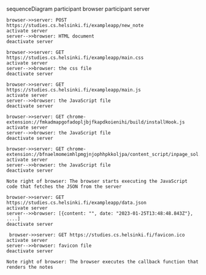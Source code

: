 
sequenceDiagram
    participant browser
    participant server
    
    browser->>server: POST https://studies.cs.helsinki.fi/exampleapp/new_note
    activate server
    server-->>browser: HTML document
    deactivate server
    
    browser->>server: GET https://studies.cs.helsinki.fi/exampleapp/main.css
    activate server
    server-->>browser: the css file
    deactivate server
    
    browser->>server: GET https://studies.cs.helsinki.fi/exampleapp/main.js
    activate server
    server-->>browser: the JavaScript file
    deactivate server

    browser->>server: GET chrome-extension://fmkadmapgofadopljbjfkapdkoienihi/build/installHook.js
    activate server
    server-->>browser: the JavaScript file
    deactivate server

    browser->>server: GET chrome-extension://bfnaelmomeimhlpmgjnjophhpkkoljpa/content_script/inpage_sol.js
    activate server
    server-->>browser: the JavaScript file
    deactivate server
    
    Note right of browser: The browser starts executing the JavaScript code that fetches the JSON from the server
    
    browser->>server: GET https://studies.cs.helsinki.fi/exampleapp/data.json
    activate server
    server-->>browser: [{content: "", date: "2023-01-25T13:48:48.843Z"}, ....]
    deactivate server    

     browser->>server: GET https://studies.cs.helsinki.fi/favicon.ico
    activate server
    server-->>browser: favicon file
    deactivate server   

    Note right of browser: The browser executes the callback function that renders the notes 
